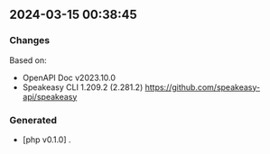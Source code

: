 

## 2024-03-15 00:38:45
### Changes
Based on:
- OpenAPI Doc v2023.10.0 
- Speakeasy CLI 1.209.2 (2.281.2) https://github.com/speakeasy-api/speakeasy
### Generated
- [php v0.1.0] .